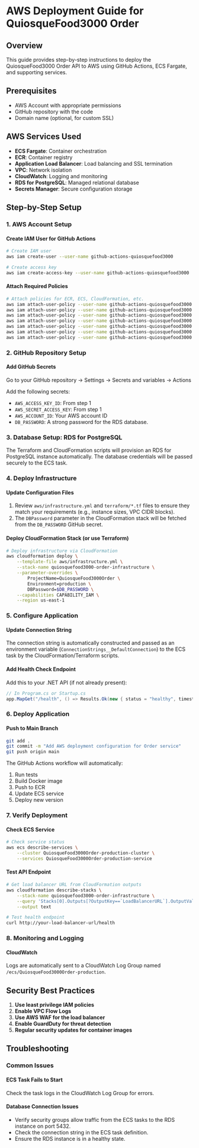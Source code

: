 # AWS Deployment Guide for QuiosqueFood3000 Order

## Overview
This guide provides step-by-step instructions to deploy the QuiosqueFood3000 Order API to AWS using GitHub Actions, ECS Fargate, and supporting services.

## Prerequisites
- AWS Account with appropriate permissions
- GitHub repository with the code
- Domain name (optional, for custom SSL)

## AWS Services Used
- **ECS Fargate**: Container orchestration
- **ECR**: Container registry
- **Application Load Balancer**: Load balancing and SSL termination
- **VPC**: Network isolation
- **CloudWatch**: Logging and monitoring
- **RDS for PostgreSQL**: Managed relational database
- **Secrets Manager**: Secure configuration storage

## Step-by-Step Setup

### 1. AWS Account Setup

#### Create IAM User for GitHub Actions
```bash
# Create IAM user
aws iam create-user --user-name github-actions-quiosquefood3000

# Create access key
aws iam create-access-key --user-name github-actions-quiosquefood3000
```

#### Attach Required Policies
```bash
# Attach policies for ECR, ECS, CloudFormation, etc.
aws iam attach-user-policy --user-name github-actions-quiosquefood3000 --policy-arn arn:aws:iam::aws:policy/AmazonEC2ContainerRegistryFullAccess
aws iam attach-user-policy --user-name github-actions-quiosquefood3000 --policy-arn arn:aws:iam::aws:policy/AmazonECS_FullAccess
aws iam attach-user-policy --user-name github-actions-quiosquefood3000 --policy-arn arn:aws:iam::aws:policy/CloudFormationFullAccess
aws iam attach-user-policy --user-name github-actions-quiosquefood3000 --policy-arn arn:aws:iam::aws:policy/IAMFullAccess
aws iam attach-user-policy --user-name github-actions-quiosquefood3000 --policy-arn arn:aws:iam::aws:policy/AmazonVPCFullAccess
aws iam attach-user-policy --user-name github-actions-quiosquefood3000 --policy-arn arn:aws:iam::aws:policy/AmazonRDSFullAccess
aws iam attach-user-policy --user-name github-actions-quiosquefood3000 --policy-arn arn:aws:iam::aws:policy/SecretsManagerReadWrite
```

### 2. GitHub Repository Setup

#### Add GitHub Secrets
Go to your GitHub repository → Settings → Secrets and variables → Actions

Add the following secrets:
- `AWS_ACCESS_KEY_ID`: From step 1
- `AWS_SECRET_ACCESS_KEY`: From step 1
- `AWS_ACCOUNT_ID`: Your AWS account ID
- `DB_PASSWORD`: A strong password for the RDS database.

### 3. Database Setup: RDS for PostgreSQL

The Terraform and CloudFormation scripts will provision an RDS for PostgreSQL instance automatically. The database credentials will be passed securely to the ECS task.

### 4. Deploy Infrastructure

#### Update Configuration Files
1. Review `aws/infrastructure.yml` and `terraform/*.tf` files to ensure they match your requirements (e.g., instance sizes, VPC CIDR blocks).
2. The `DBPassword` parameter in the CloudFormation stack will be fetched from the `DB_PASSWORD` GitHub secret.

#### Deploy CloudFormation Stack (or use Terraform)
```bash
# Deploy infrastructure via CloudFormation
aws cloudformation deploy \
    --template-file aws/infrastructure.yml \
    --stack-name quiosquefood3000-order-infrastructure \
    --parameter-overrides \
        ProjectName=QuiosqueFood3000Order \
        Environment=production \
        DBPassword=$DB_PASSWORD \
    --capabilities CAPABILITY_IAM \
    --region us-east-1
```

### 5. Configure Application

#### Update Connection String
The connection string is automatically constructed and passed as an environment variable (`ConnectionStrings__DefaultConnection`) to the ECS task by the CloudFormation/Terraform scripts.

#### Add Health Check Endpoint
Add this to your .NET API (if not already present):

```csharp
// In Program.cs or Startup.cs
app.MapGet("/health", () => Results.Ok(new { status = "healthy", timestamp = DateTime.UtcNow }));
```

### 6. Deploy Application

#### Push to Main Branch
```bash
git add .
git commit -m "Add AWS deployment configuration for Order service"
git push origin main
```

The GitHub Actions workflow will automatically:
1. Run tests
2. Build Docker image
3. Push to ECR
4. Update ECS service
5. Deploy new version

### 7. Verify Deployment

#### Check ECS Service
```bash
# Check service status
aws ecs describe-services \
    --cluster QuiosqueFood3000Order-production-cluster \
    --services QuiosqueFood3000Order-production-service
```

#### Test API Endpoint
```bash
# Get load balancer URL from CloudFormation outputs
aws cloudformation describe-stacks \
    --stack-name quiosquefood3000-order-infrastructure \
    --query 'Stacks[0].Outputs[?OutputKey==`LoadBalancerURL`].OutputValue' \
    --output text

# Test health endpoint
curl http://your-load-balancer-url/health
```

### 8. Monitoring and Logging

#### CloudWatch
Logs are automatically sent to a CloudWatch Log Group named `/ecs/QuiosqueFood3000Order-production`.

## Security Best Practices

1. **Use least privilege IAM policies**
2. **Enable VPC Flow Logs**
3. **Use AWS WAF for the load balancer**
4. **Enable GuardDuty for threat detection**
5. **Regular security updates for container images**

## Troubleshooting

### Common Issues

#### ECS Task Fails to Start
Check the task logs in the CloudWatch Log Group for errors.

#### Database Connection Issues
- Verify security groups allow traffic from the ECS tasks to the RDS instance on port 5432.
- Check the connection string in the ECS task definition.
- Ensure the RDS instance is in a healthy state.

```